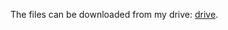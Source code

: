 The files can be downloaded from my drive: [drive](https://drive.google.com/drive/folders/1rx-gn6orGemgkNsEjwxUAxY4ZrmEBYjP?usp=sharing).
